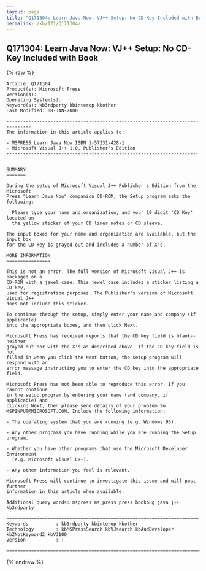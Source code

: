 ```yaml
---
layout: page
title: "Q171304: Learn Java Now: VJ++ Setup: No CD-Key Included with Book"
permalink: /kb/171/Q171304/
---
```


## Q171304: Learn Java Now: VJ++ Setup: No CD-Key Included with Book

{% raw %}

	Article: Q171304
	Product(s): Microsoft Press
	Version(s): 
	Operating System(s): 
	Keyword(s): kb3rdparty kbinterop kbother
	Last Modified: 08-JAN-2000
	
	-------------------------------------------------------------------------------
	The information in this article applies to:
	
	- MSPRESS Learn Java Now ISBN 1-57231-428-1 
	- Microsoft Visual J++ 1.0, Publisher's Edition 
	-------------------------------------------------------------------------------
	
	SUMMARY
	=======
	
	During the setup of Microsoft Visual J++ Publisher's Edition from the Microsoft
	Press "Learn Java Now" companion CD-ROM, the Setup program asks the following:
	
	  Please type your name and organization, and your 10 digit 'CD Key' located on
	  the yellow sticker of your CD liner notes or CD sleeve.
	
	The input boxes for your name and organization are available, but the input box
	for the CD key is grayed out and includes a number of X's.
	
	MORE INFORMATION
	================
	
	This is not an error. The full version of Microsoft Visual J++ is packaged on a
	CD-ROM with a jewel case. This jewel case includes a sticker listing a CD key,
	used for registration purposes. The Publisher's version of Microsoft Visual J++
	does not include this sticker.
	
	To continue through the setup, simply enter your name and company (if applicable)
	into the appropriate boxes, and then click Next.
	
	Microsoft Press has received reports that the CD key field is blank--neither
	grayed out nor with the X's as described above. If the CD key field is not
	filled in when you click the Next button, the setup program will respond with an
	error message instructing you to enter the CD key into the appropriate field.
	
	Microsoft Press has not been able to reproduce this error. If you cannot continue
	in the setup program by entering your name (and company, if applicable) and
	clicking Next, then please send details of your problem to
	MSPINPUT@MICROSOFT.COM. Include the following information:
	
	- The operating system that you are running (e.g. Windows 95).
	
	- Any other programs you have running while you are running the Setup program.
	
	- Whether you have other programs that use the Microsoft Developer Environment
	  (e.g. Microsoft Visual C++).
	
	- Any other information you feel is relevant.
	
	Microsoft Press will continue to investigate this issue and will post further
	information in this article when available.
	
	Additional query words: mspress ms_press press bookbug java j++ kb3rdparty
	
	======================================================================
	Keywords          : kb3rdparty kbinterop kbother 
	Technology        : kbMSPressSearch kbVJsearch kbAudDeveloper kbZNotKeyword2 kbVJ100
	Version           : :
	
	=============================================================================
	

{% endraw %}
